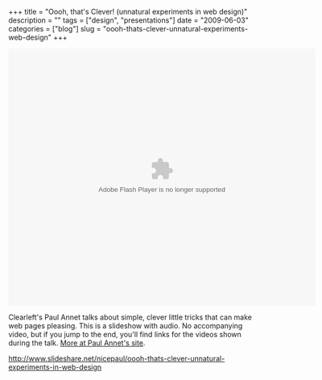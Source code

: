 +++
title = "Oooh, that's Clever! (unnatural experiments in web design)"
description = ""
tags = ["design", "presentations"]
date = "2009-06-03"
categories = ["blog"]
slug = "oooh-thats-clever-unnatural-experiments-web-design"
+++



  <div class="video">
<div id="__ss_1188576">
<object style="margin:0px" width="610" height="510"><param name="movie" value="http://static.slidesharecdn.com/swf/ssplayer2.swf?doc=oooh-clever-sxsw-publish-090324054010-phpapp01&amp;rel=0&amp;stripped_title=oooh-thats-clever-unnatural-experiments-in-web-design" /><param name="allowFullScreen" value="true"/><param name="allowScriptAccess" value="always"/><embed src="http://static.slidesharecdn.com/swf/ssplayer2.swf?doc=oooh-clever-sxsw-publish-090324054010-phpapp01&amp;rel=0&amp;stripped_title=oooh-thats-clever-unnatural-experiments-in-web-design" type="application/x-shockwave-flash" allowscriptaccess="always" allowfullscreen="true" width="610" height="510"></embed></object></div>
</div>
<p>Clearleft's Paul Annet talks about simple, clever little tricks that can make web pages pleasing. This is a slideshow with audio. No accompanying video, but if you jump to the end, you'll find links for the videos shown during the talk. <a href="http://paulannett.co.uk/sxsw09">More at Paul Annet's site</a>.</p>
    
  <a href="http://www.slideshare.net/nicepaul/oooh-thats-clever-unnatural-experiments-in-web-design">http://www.slideshare.net/nicepaul/oooh-thats-clever-unnatural-experiments-in-web-design</a>
